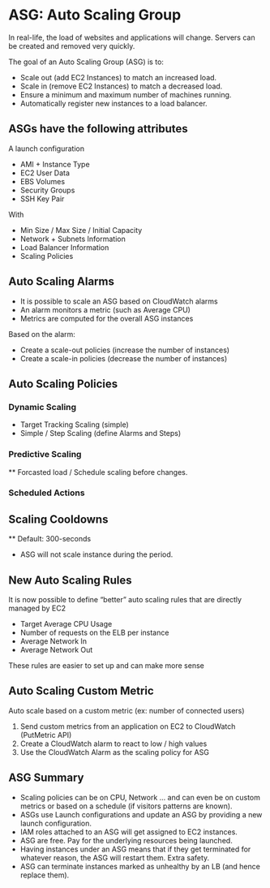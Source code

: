 # ASG: Auto Scaling Group

In real-life, the load of websites and applications will change. Servers can be created and removed very quickly.

The goal of an Auto Scaling Group (ASG) is to:

* Scale out (add EC2 Instances) to match an increased load.
* Scale in (remove EC2 Instances) to match a decreased load.
* Ensure a minimum and maximum number of machines running.
* Automatically register new instances to a load balancer.

## ASGs have the following attributes

A launch configuration

* AMI + Instance Type
* EC2 User Data
* EBS Volumes
* Security Groups
* SSH Key Pair

With

* Min Size / Max Size / Initial Capacity
* Network + Subnets Information
* Load Balancer Information
* Scaling Policies

## Auto Scaling Alarms

* It is possible to scale an ASG based on CloudWatch alarms
* An alarm monitors a metric (such as Average CPU)
* Metrics are computed for the overall ASG instances

Based on the alarm:

* Create a scale-out policies (increase the number of instances)
* Create a scale-in policies (decrease the number of instances)

## Auto Scaling Policies

### Dynamic Scaling

* Target Tracking Scaling (simple)
* Simple / Step Scaling (define Alarms and Steps)

### Predictive Scaling

** Forcasted load / Schedule scaling before changes.

### Scheduled Actions

## Scaling Cooldowns

** Default: 300-seconds
* ASG will not scale instance during the period.

## New Auto Scaling Rules

It is now possible to define “better” auto scaling rules that are directly managed by EC2

* Target Average CPU Usage
* Number of requests on the ELB per instance
* Average Network In
* Average Network Out

These rules are easier to set up and can make more sense

## Auto Scaling Custom Metric

Auto scale based on a custom metric (ex: number of connected users)

1. Send custom metrics from an application on EC2 to CloudWatch (PutMetric API)
2. Create a CloudWatch alarm to react to low / high values
3. Use the CloudWatch Alarm as the scaling policy for ASG

## ASG Summary

* Scaling policies can be on CPU, Network ... and can even be on custom metrics or based on a schedule (if visitors patterns are known).
* ASGs use Launch configurations and update an ASG by providing a new launch configuration.
* IAM roles attached to an ASG will get assigned to EC2 instances.
* ASG are free. Pay for the underlying resources being launched.
* Having instances under an ASG means that if they get terminated for whatever reason, the ASG will restart them. Extra safety.
* ASG can terminate instances marked as unhealthy by an LB (and hence replace them).
